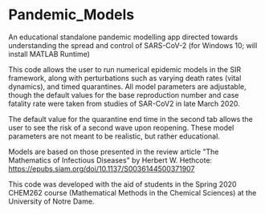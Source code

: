 # Pandemic_Models
An educational standalone pandemic modelling app directed towards understanding the spread and control of SARS-CoV-2 (for Windows 10; will
install MATLAB Runtime)

This code allows the user to run numerical epidemic models in the SIR framework, along with perturbations such as varying death rates (vital 
dynamics), and timed quarantines. All model parameters are adjustable, though the default values for the base reproduction number and case fatality rate were taken from studies of SAR-CoV2 in late March 2020.

The default value for the quarantine end time in the second tab allows the user to see the risk of a second wave upon reopening. These model parameters are not meant to be realistic, but rather educational.

Models are based on those presented in the review article "The Mathematics of Infectious Diseases" by Herbert W. Hethcote: https://epubs.siam.org/doi/10.1137/S0036144500371907

This code was developed with the aid of students in the Spring 2020 CHEM262 course (Mathematical Methods in the Chemical Sciences) at the 
University of Notre Dame. 
